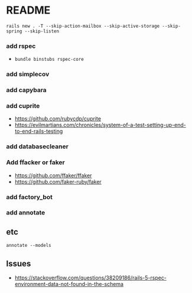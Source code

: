 # README

```
rails new . -T --skip-action-mailbox --skip-active-storage --skip-spring --skip-listen
```


### add rspec
  * `bundle binstubs rspec-core`
### add simplecov
### add capybara
### add cuprite
  * https://github.com/rubycdp/cuprite
  * https://evilmartians.com/chronicles/system-of-a-test-setting-up-end-to-end-rails-testing
### add databasecleaner
### Add ffacker or faker
  * https://github.com/ffaker/ffaker
  * https://github.com/faker-ruby/faker
### add factory_bot

### add annotate


## etc
```
annotate --models
```

## Issues
* https://stackoverflow.com/questions/38209186/rails-5-rspec-environment-data-not-found-in-the-schema
